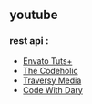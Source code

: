 ## youtube

### rest api :
- [Envato Tuts+](https://www.youtube.com/watch?v=YGqCZjdgJJk)
- [The Codeholic](https://www.youtube.com/watch?v=bvvVX9Pny84)
- [Traversy Media](https://www.youtube.com/watch?v=MT-GJQIY3EU)
- [Code With Dary](https://www.youtube.com/watch?v=D29sUCaUJg0&list=PLFHz2csJcgk8kvwLWESQcfk1eAivQOjdN)